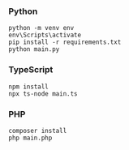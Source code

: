 
### Python
```
python -m venv env
env\Scripts\activate
pip install -r requirements.txt
python main.py
```

### TypeScript
```
npm install
npx ts-node main.ts
```

### PHP
```
composer install
php main.php
```
